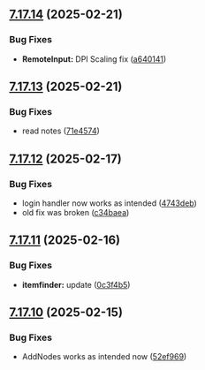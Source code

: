 ## [7.17.14](https://github.com/Torwent/SRL-T/compare/v7.17.13...v7.17.14) (2025-02-21)


### Bug Fixes

* **RemoteInput:** DPI Scaling fix ([a640141](https://github.com/Torwent/SRL-T/commit/a6401413704baf796ff39207b2e108837ab886af))



## [7.17.13](https://github.com/Torwent/SRL-T/compare/v7.17.12...v7.17.13) (2025-02-21)


### Bug Fixes

* read notes ([71e4574](https://github.com/Torwent/SRL-T/commit/71e457445b892d13b5a50b65c59959111e414252))



## [7.17.12](https://github.com/Torwent/SRL-T/compare/v7.17.11...v7.17.12) (2025-02-17)


### Bug Fixes

* login handler now works as intended ([4743deb](https://github.com/Torwent/SRL-T/commit/4743deb682c9f74750880ea23d1022b0d87dbee5))
* old fix was broken ([c34baea](https://github.com/Torwent/SRL-T/commit/c34baea223280bb3d69a3e9bcb2eceaefe1db3ea))



## [7.17.11](https://github.com/Torwent/SRL-T/compare/v7.17.10...v7.17.11) (2025-02-16)


### Bug Fixes

* **itemfinder:** update ([0c3f4b5](https://github.com/Torwent/SRL-T/commit/0c3f4b5bd56e04dc8740f31ae9d3b9671b067f55))



## [7.17.10](https://github.com/Torwent/SRL-T/compare/v7.17.9...v7.17.10) (2025-02-15)


### Bug Fixes

* AddNodes works as intended now ([52ef969](https://github.com/Torwent/SRL-T/commit/52ef969c548b52c25da0327f8641c71acd8e0f79))



